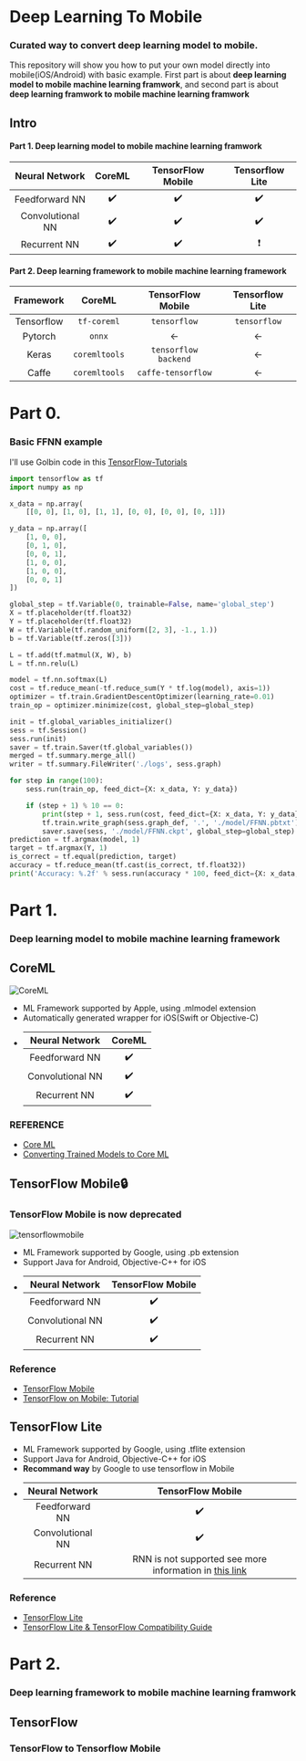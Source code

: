 # Deep Learning To Mobile
### Curated way to convert deep learning model to mobile. 

This repository will show you how to put your own model directly into mobile(iOS/Android) with basic example. First part is about **deep learning model to mobile machine learning framwork**, and second part is about **deep learning framwork to mobile machine learning framwork**

## Intro

#### Part 1. Deep learning model to mobile machine learning framwork

| Neural Network | CoreML | TensorFlow Mobile | Tensorflow Lite |
| :-: | :---: | :---------------: | :-------------: |
| Feedforward NN | ✔️ | ✔️ | ✔️ |
| Convolutional NN | ✔️ | ✔️ | ✔️ |
| Recurrent NN | ✔️ | ✔️ | ❗️ |

#### Part 2. Deep learning framework to mobile machine learning framework
| Framework | CoreML | TensorFlow Mobile | Tensorflow Lite |
| :-------: | :----: | :---------------: | :-------------: |
| Tensorflow | `tf-coreml` | `tensorflow` | `tensorflow` |
| Pytorch | `onnx` | ← | ← |
| Keras | `coremltools` | `tensorflow backend` | ← |
| Caffe | `coremltools` | `caffe-tensorflow` | ←  |


# Part 0. 
### Basic FFNN example
I'll use Golbin code in this [TensorFlow-Tutorials](https://github.com/golbin/TensorFlow-Tutorials/blob/master/04%20-%20Neural%20Network%20Basic/01%20-%20Classification.py)

```python
import tensorflow as tf
import numpy as np

x_data = np.array(
    [[0, 0], [1, 0], [1, 1], [0, 0], [0, 0], [0, 1]])

y_data = np.array([
    [1, 0, 0],  
    [0, 1, 0],  
    [0, 0, 1],  
    [1, 0, 0],
    [1, 0, 0],
    [0, 0, 1]
])

global_step = tf.Variable(0, trainable=False, name='global_step')
X = tf.placeholder(tf.float32)
Y = tf.placeholder(tf.float32)
W = tf.Variable(tf.random_uniform([2, 3], -1., 1.))
b = tf.Variable(tf.zeros([3]))

L = tf.add(tf.matmul(X, W), b)
L = tf.nn.relu(L)

model = tf.nn.softmax(L)
cost = tf.reduce_mean(-tf.reduce_sum(Y * tf.log(model), axis=1))
optimizer = tf.train.GradientDescentOptimizer(learning_rate=0.01)
train_op = optimizer.minimize(cost, global_step=global_step)

init = tf.global_variables_initializer()
sess = tf.Session()
sess.run(init)
saver = tf.train.Saver(tf.global_variables())
merged = tf.summary.merge_all()
writer = tf.summary.FileWriter('./logs', sess.graph)

for step in range(100):
    sess.run(train_op, feed_dict={X: x_data, Y: y_data})

    if (step + 1) % 10 == 0:
        print(step + 1, sess.run(cost, feed_dict={X: x_data, Y: y_data}))
        tf.train.write_graph(sess.graph_def, '.', './model/FFNN.pbtxt')  
        saver.save(sess, './model/FFNN.ckpt', global_step=global_step)
prediction = tf.argmax(model, 1)
target = tf.argmax(Y, 1)
is_correct = tf.equal(prediction, target)
accuracy = tf.reduce_mean(tf.cast(is_correct, tf.float32))
print('Accuracy: %.2f' % sess.run(accuracy * 100, feed_dict={X: x_data, Y: y_data}))
```

# Part 1. 
### Deep learning model to mobile machine learning framework
## CoreML

![CoreML](https://github.com/younatics/DeepLearningToMobile/blob/master/img/coreml.png)

- ML Framework supported by Apple, using .mlmodel extension
- Automatically generated wrapper for iOS(Swift or Objective-C)
- | Neural Network | CoreML |
  | :-: | :---: |
  | Feedforward NN | ✔️ |
  | Convolutional NN | ✔️ |
  | Recurrent NN | ✔️ |

### REFERENCE
- [Core ML](https://developer.apple.com/documentation/coreml)
- [Converting Trained Models to Core ML](https://developer.apple.com/documentation/coreml/converting_trained_models_to_core_ml)

## TensorFlow Mobile🔒
### TensorFlow Mobile is now deprecated
![tensorflowmobile](https://github.com/younatics/DeepLearningToMobile/blob/master/img/tensorflowmobile.png)

- ML Framework supported by Google, using .pb extension
- Support Java for Android, Objective-C++ for iOS
- | Neural Network | TensorFlow Mobile |
  | :-: | :---: |
  | Feedforward NN | ✔️ |
  | Convolutional NN | ✔️ |
  | Recurrent NN | ✔️ |
  
### Reference
- [TensorFlow Mobile](https://www.tensorflow.org/lite/tfmobile/)
- [TensorFlow on Mobile: Tutorial](https://towardsdatascience.com/tensorflow-on-mobile-tutorial-1-744703297267)

## TensorFlow Lite

- ML Framework supported by Google, using .tflite extension
- Support Java for Android, Objective-C++ for iOS
- **Recommand way** by Google to use tensorflow in Mobile
- | Neural Network | TensorFlow Mobile |
  | :-: | :---: |
  | Feedforward NN | ✔️ |
  | Convolutional NN | ✔️ |
  | Recurrent NN | RNN is not supported see more information in [this link](https://github.com/tensorflow/tensorflow/blob/master/tensorflow/contrib/lite/g3doc/tf_ops_compatibility.md) |

### Reference
- [TensorFlow Lite](https://www.tensorflow.org/lite/)
- [TensorFlow Lite & TensorFlow Compatibility Guide](https://github.com/tensorflow/tensorflow/blob/master/tensorflow/contrib/lite/g3doc/tf_ops_compatibility.md)

# Part 2. 
### Deep learning framework to mobile machine learning framwork

## TensorFlow

### TensorFlow to Tensorflow Mobile

